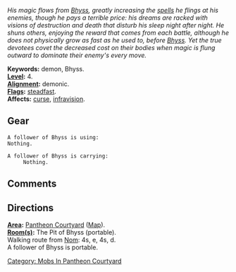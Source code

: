 *His magic flows from [Bhyss](Bhyss "wikilink"), greatly increasing the
[spells](:Category:_Spells "wikilink") he flings at his enemies, though
he pays a terrible price: his dreams are racked with visions of
destruction and death that disturb his sleep night after night. He shuns
others, enjoying the reward that comes from each battle, although he
does not physically grow as fast as he used to, before
[Bhyss](Bhyss "wikilink"). Yet the true devotees covet the decreased
cost on their bodies when magic is flung outward to dominate their
enemy's every move.*

**Keywords:** demon, Bhyss.  
**[Level](Level "wikilink"):** 4.  
**[Alignment](Alignment "wikilink"):** demonic.  
**[Flags](:Category:_Mob_Types "wikilink"):**
[steadfast](Sentinel_Mobs "wikilink").  
**Affects:** [curse](Curse "wikilink"),
[infravision](Infravision "wikilink").  

## Gear

`A follower of Bhyss is using:`  
`Nothing.`

`A follower of Bhyss is carrying:`  
`     Nothing.`

## Comments

## Directions

**[Area](:Category:_Areas "wikilink"):** [Pantheon
Courtyard](:Category:_Pantheon_Courtyard "wikilink")
([Map](Pantheon_Courtyard_Map "wikilink")).  
**[Room(s)](:Category:_Rooms "wikilink"):** The Pit of Bhyss
(portable).  
Walking route from [Nom](Nom "wikilink"): 4s, e, 4s, d.  
A follower of Bhyss is portable.  

[Category: Mobs In Pantheon
Courtyard](Category:_Mobs_In_Pantheon_Courtyard "wikilink")
